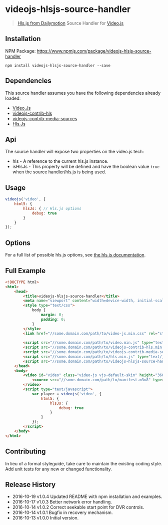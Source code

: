 # videojs-hlsjs-source-handler

> [Hls.js from Dailymotion](https://github.com/dailymotion/hls.js) Source Handler for [Video.js](https://github.com/videojs/video.js)

## Installation
NPM Package: https://www.npmjs.com/package/videojs-hlsjs-source-handler

```shell
npm install videojs-hlsjs-source-handler --save
```

## Dependencies
This source handler assumes you have the following dependencies already loaded:
* [Video.Js](https://github.com/videojs/video.js)
* [videojs-contrib-hls](https://github.com/videojs/videojs-contrib-hls)
* [videojs-contrib-media-sources](https://github.com/videojs/videojs-contrib-media-sources)
* [Hls.Js](https://github.com/dailymotion/hls.js)


## Api
The source handler will expose two properties on the video.js tech:
* hls - A reference to the current hls.js instance.
* isHlsJs - This property will be defined and have the boolean value `true` when the source handler/hls.js is being used.


## Usage
```js
videojs('video', {
    html5: {
        hlsJs: { // Hls.js options
            debug: true
        }
    }
});
```

## Options
For a full list of possible hls.js options, see [the hls.js documentation](https://github.com/dailymotion/hls.js/blob/master/API.md#fine-tuning).

## Full Example
```html
<!DOCTYPE html>
<html>
    <head>
        <title>videojs-hlsjs-source-handler</title>
        <meta name="viewport" content="width=device-width, initial-scale=1">
        <style type="text/css">
            body {
                margin: 0;
                padding: 0;
            }
        </style>
        <link href="//some.domain.com/path/to/video-js.min.css" rel="stylesheet">
        
        <script src="//some.domain.com/path/to/video.min.js" type="text/javascript"></script>
        <script src="//some.domain.com/path/to/videojs-contrib-hls.min.js" type="text/javascript"></script>
        <script src="//some.domain.com/path/to/videojs-contrib-media-sources.min.js" type="text/javascript"></script>
        <script src="//some.domain.com/path/to/hls.min.js" type="text/javascript"></script>
        <script src="//some.domain.com/path/to/videojs-hlsjs-source-handler.min.js" type="text/javascript"></script>
    </head>
    <body>
        <video id="video" class="video-js vjs-default-skin" height="360" width="640" controls>
            <source src="//some.domain.com/path/to/manifest.m3u8" type="application/x-mpegURL"></source>
        </video>
        <script type="text/javascript">
            var player = videojs('video', {
                html5: {
                    hlsJs: {
                        debug: true
                    }
                }
            });
        </script>
    </body>
</html>
```

## Contributing
In lieu of a formal styleguide, take care to maintain the existing coding style. Add unit tests for any new or changed functionality.

## Release History

 * 2016-10-19   v1.0.4   Updated README with npm installation and examples.
 * 2016-10-17   v1.0.3   Better network error handling.
 * 2016-10-14   v1.0.2   Correct seekable start point for DVR controls.
 * 2016-10-14   v1.0.1   Bugfix in recovery mechanism.
 * 2016-10-13   v1.0.0   Initial version.